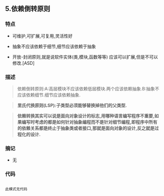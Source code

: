 ## 5.依赖倒转原则

### 特点

- 可维护,可扩展,可复用,灵活性好

- 抽象不应该依赖于细节,细节应该依赖于抽象

- 开放-封闭原则,就是说软件实体(类,模块,函数等等) 应该可以扩展,但是不可以修改.[ASD]

### 描述

> 依赖倒转原则:A:高层模块不应该依赖低层模块.两个应该依赖抽象.B:抽象不应该依赖细节.细节应该依赖抽象.

> **里氏代换原则(LSP):子类型必须能够替换掉他们的父类型.**

> **依赖转换其实可以说是面向对象设计的标志,用哪种语言编写程序不重要,如果编写时考虑的都是如何针对抽象编程而不是针对细节编程,即程序中所有的依赖关系都是终止于抽象类或者接口,那就是面向对象的设计,反之就是过程化的设计.**

### 摘记

- 无

### 代码

```csharp

此模式无代码
```

